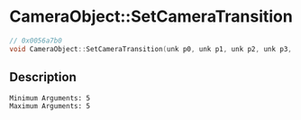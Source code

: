 # CameraObject::SetCameraTransition
```c
// 0x0056a7b0
void CameraObject::SetCameraTransition(unk p0, unk p1, unk p2, unk p3, unk p4)
```
## Description
```
Minimum Arguments: 5
Maximum Arguments: 5
```
